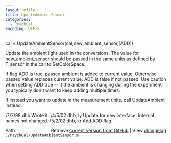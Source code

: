 ```yaml
---
layout: mfile
title: UpdateAmbientSensor
categories:
  - PsychCal
encoding: UTF-8
---
```


cal = UpdateAmbientSensor(cal,new\_ambient\_sensor,[ADD])

Update the ambient light used in the conversions.  The
value for new\_ambient\_sensor should be passed in the
same units as defined by T\_sensor in the call to
SetColorSpace.

If flag ADD is true, passed ambient is added to current
value.  Otherwise passed value replaces current value.
ADD is false if not passed.  Use caution when setting ADD
true -- if the ambient is changing during the experiment
you typically don't want to keep adding multiple times.

If instead you want to update in the measurement units,
call UpdateAmbient instead.

\7/7/98    dhb          Wrote it.
\4/5/02    dhb, ly  Update for new interface.  Internal names not changed.
\5/2/02    dhb, kr  Add ADD flag.


<div class="code_header" style="text-align:right;">
  <span style="float:left;">Path&nbsp;&nbsp;</span> <span class="counter">Retrieve <a href=
  "https://raw.github.com/Psychtoolbox-3/Psychtoolbox-3/beta/./PsychCal/UpdateAmbientSensor.m">current version from GitHub</a> | View <a href=
  "https://github.com/Psychtoolbox-3/Psychtoolbox-3/commits/beta/./PsychCal/UpdateAmbientSensor.m">changelog</a></span>
</div>
<div class="code">
  <code>./PsychCal/UpdateAmbientSensor.m</code>
</div>
